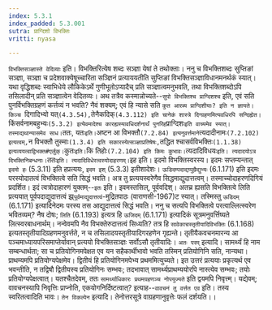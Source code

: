 ```yaml
---
index: 5.3.1
index_padded: 5.3.001
sutra: प्राग्दिशो विभक्तिः
vritti: nyasa

---
```

`विभक्तिसञ्ज्ञास्ते वेदिव्याः` इति। विभक्तिरित्येष शब्दः सञ्ज्ञा येषां ते तथोक्ताः। ननु च विभक्तिशब्दः सुप्तिङां सञ्ज्ञा, सञ्ज्ञा च प्रदेशवाक्येषूच्चारिता सञ्ज्ञिनं प्रत्याययतीति सुप्तिङां विभक्तिसञ्ज्ञाविधानमनर्थकं स्यात्। यथा वृद्धिशब्दः स्वाभिधेये लौकिकेऽर्थे गुणीभूतोऽप्यादैच् प्रति सञ्ज्ञात्वमनुभवति, तथा विभक्तिशब्दोऽपि तसिलादीन् प्रति सञ्ज्ञात्वेन वेदितव्यः। अथ तत्रैव कस्मान्नोच्यते--`सुपो विभक्तिश्च प्राग्दिशश्च` इति, एवं सति पुनर्विभक्तिग्रहणं कर्त्तव्यं न भवति? नैवं शक्यम्; एवं हि न्यासे सति `कुत आरब्य प्राग्दिशीयाः? इति न ज्ञायते। किञ्च `दिगादिभ्यो यत्` (4.3.54), `तेनैकदिक्` (4.3.112) इति चानेकं शास्त्रे दिग्ग्रहणमित्यवधिरपि सन्दिह्येत। `किंसर्वनामबहुभ्यः` (5.3.2) इत्येवमादेश्च कारह्यस्यावधिदर्शनार्थं पुनरिह `प्राग्दिशः` इति वाच्यमेव स्यात्। तस्माद्यथान्यासमेव साध। `ततः, यतः` इति। `अष्टन आ विभक्तौ` (7.2.84) इत्यनुवर्त्तमाने `त्यदादीनामः` (7.2.102) इत्यत्वम्, `न विभक्तौ तुस्माः` (1.3.4) इति सकारस्येत्सञ्ज्ञाप्रतिषेषः, `तद्धित श्चासर्वविभक्तिः` (1.1.38) इत्यव्ययत्वाद्विभक्त#एर्लुक्। `कुतः` इति। `कि तिहोः` (7.2.104) इति किमः कुभावः।
`त्यदादिविधयः` इति। त्यदादयोऽत्र दिभक्तिनिबन्धनाः। `ततः` इति। त्यदादिविधेरत्वस्योदाहरणम्। `इह इति। इदमो विभक्तिस्वरस्य। इदमः सप्तम्यन्तात् `इदमो हः` (5.3.11) इति हप्रत्ययः, `इदम इश्` (5.3.3) इतीशादेशः। `ऊडिदम्पदाद्यप्पुम्रैद्युभ्यः` (6.1.171) इति इदमः परस्योदातत्वं विभक्तित्वे सति सिद्धं भवति। अत्र तु प्रत्ययस्वरेणैव सिद्धमाद्युदात्तत्वम्। तस्माच्चोदाहरणदिगियं प्रदर्शित। इदं त्वत्रोदाहारणं युक्तम्--`इतः` इति। इवमस्तसिल्, पूर्ववदिश्। अतच्र ह्यसति विभक्तित्वे लिति प्रत्ययात् पूर्वपदाद्युदात्तत्वं झ्र्`पूर्वमाद्युदात्तत्वं`-मुद्रितपाठः (वाराणसी-1967)ट स्यात्। तस्मिस्तु `ऊडिदम्` (6.1.171) इत्यादिनेदमः परस्य तस आद्युदात्तत्वं सिद्धं भवति। ननु च सत्यपि विभक्तित्वे परत्वाल्लित्स्वरेण भवितव्यम्? नैष दोषः; `लिति` (6.1.193) इत्यत्र हि `ऊजिदम्` (6.1.171) इत्यादिकं सूत्रमनुवर्त्तिष्यते लित्स्वरबाधनार्थम्। नन्वेवमपि नैव विभक्तेरुदात्तत्वं सिध्यति? तत्र हि `सावेकाचस्तृतीयादिविभक्तिः` (6.1.168) इत्यतस्तृतीयादिग्रहणमनुवर्त्तते, न च तसिलादयस्तृतीयादिगरहणेन गृह्यन्ते। तृतीयैकवचनमारन्य आ पञ्चमाध्यायपरिसमाप्तेर्यावान् प्रत्ययो विभक्तिसञ्ज्ञः सर्वोऽसौ तृतीयादिः।
`अतः परम्` इत्यादि। सामर्थ्यं हि नाम सम्बन्धार्थता; सा च प्रतियोगिनमपेक्षत एव यन सहैकार्थीभावो भवति तस्मिन् प्रतियोगिनि सति, नान्यथा। प्राथम्यमपि प्रतियोग्यपेक्षमेव। द्वितीयं हि प्रतियोगिनमपेभ्य प्रथममित्युच्यते। इत उत्तरं प्रत्ययाः प्रकृत्यर्थ एव भवन्तीति, न तद्विषौ द्वितीयस्य प्रतियोगिनः सम्भवः; तदभावात् सामर्थ्यप्राथम्ययोरपि नास्त्येव सम्भवः; तयोः प्रतियोग्यपेक्षत्वात्। यतश्चैतदेवम्, ततः `सामर्थ्याधिकारः प्रथमग्रहणञ्च नोपयुज्यते` इति द्वयमपि निवृत्त्म्। यद्येवम्; वावचनस्यापि निवृत्तिः प्राप्नोति, एकयोगनिर्दिष्टत्वात्? इत्याह--`वावचनं तु वर्त्तत एव` इति। तस्य स्वरितत्वादिति भावः। `तेन विकल्पेन` इत्यादि। तेनोत्तरसूत्रे वाग्रहणानुवृत्तेः फलं दर्शयति।।